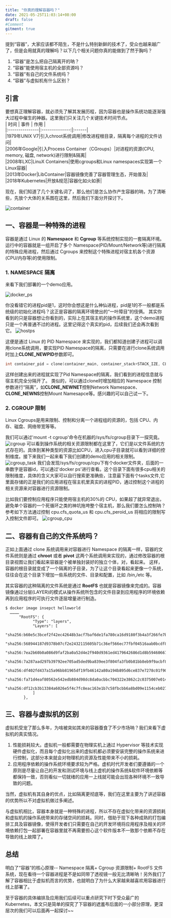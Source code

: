 ```yaml
---
title: "你真的理解容器吗？"
date: 2021-05-25T11:03:14+08:00
draft: false
#Comment
gitment: true
---
```



提到“容器”，大家应该都不陌生，不是什么特别新鲜的技术了，受众也越来越广了，但是会用就真的理解吗？以下几个相关问题你真的能做到了然于胸吗？
 1. “容器”是怎么把自己隔离开的呐？
 2. “容器”能使用宿主机的全部资源吗？
 3. “容器”有自己的文件系统吗？
 4. “容器”与虚拟机有什么区别？

<!--more-->

## 引言

要想真正理解容器，就必须先了解其发展历程，因为容器也是操作系统功能逐渐强大过程中催生的神器。这里我们只关注几个关键技术时间节点。    
| 时间           | 事件           | 作用  |  
|:---------------|:--------------:|:------|  
|1979年UNIX V7|引入chroot系统调用|修改进程根目录，隔离每个进程的文件访问|   
|2006年Google|引入Process Container（CGroups）|对进程的资源(CPU, memory, 磁盘, network)进行限制&隔离|   
|2008年LXC|LinuX Containers|使用cgroups和Linux namespaces实现第一个Linux容器|   
|2013年Docker|LibContainer|容器镜像完善了容器管理生态，开始普及|    
|2018年Kubernetes|开放&规范|容器化如火如荼| 

现在，我们知道了几个关键名词了，那么他们是怎么协作产生容器的呐，为了清晰些，先放个大体的关系图在这里，然后我们下面分开探讨下。

![container](/img/container/container.png)

## 一、容器是一种特殊的进程
容器是通过 Linux 的 **Namespace** 和 **Cgroup** 等系统控制实现的一套隔离环境。运行中的容器就是一组开启了多个 Namespace(PID/Mount/Network等)进行隔离 的特殊应用进程，然后通过 Cgroups 来控制这个特殊进程对宿主机各个资源(CPU/内存等)的使用限制。

### 1. NAMESPACE 隔离

来看下我们部署的一个demo应用。

![docker_ps](/img/container/docker_ps.png)

你没看错它的进程pid是1，这时你会想这是什么神仙进程，pid是1的不一般都是系统级的初始化进程吗？这正是容器的隔离环境使出的“一叶障目”的伎俩。
其实你看到的只是容器想让你看到的，实际上在其宿主机的操作系统里，这个demo进程只是一个再普通不过的进程。这里记得这个真实的pid，后续我们还会再次看到它。
![hostps](/img/container/host_ps.png)

这便是通过 Linux 的 PID Namespace 来实现的，我们都知道创建子进程可以调用clone系统调用，要实现PID Namespace的隔离，只需要在进行clone系统调用时加上**CLONE_NEWPID**参数即可。

```C++
int container_pid = clone(container_main, container_stack+STACK_IZE, CLONE_NEWPID | SIGCHLD, NULL); 
```
这样创建出来的进程就实现了Pid Namespace的隔离，我们看到的进程信息就与宿主机完全分隔开了。
类似的，可以通过clone时增加相应的 Namespace 控制参数进行“隔离”，如**CLONE_NEWNET**控制Network Namespace、**CLONE_NEWNS**控制Mount Namesapce等。感兴趣的可以自己试一下。

### 2. CGROUP 限制

Linux Cgroups是用来限制、控制和分离一个进程组的资源的，包括 CPU、内存、磁盘、网络带宽等等。

我们可以通过'mount -t cgroup'命令在机器的/sys/fs/cgroup目录下一探究竟。
![cgroup](/img/container/cgroup.png)
可以看到操作系统的相关资源限制都在这里了，它们是以文件系统的方式存在的。具体到某种类型的资源比如CPU，进入cpu子目录就可以看到详细的控制维度。接下来我们一起来看下我们创建的demo应用的相关限制。
![cgroup_task](/img/container/cgroup_task.png)
我们会发现/sys/fs/cgroup/cpu下有个docker文件夹，后面的一串数字是容器id，可以通过'docker ps'进行查看。这个目录下面有很多cpu相关的限制维度，具体的含义大家可以自行搜索更准确些，注意最下面有个tasks文件,它里面存储的正是我们的应用进程在宿主机里真实的进程PID，通过控制这个进程的相关资源来对容器进行资源限制。

比如我们要控制应用程序只能使用宿主机的30%的 CPU，如果超了就异常退出，避免单个容器的一个死循环之类的神坑拖垮整个宿主机，那么我们要怎么控制呐？参考如下方法通过控制 cpu.cfs_quota_us 和 cpu.cfs_peroid_us 将相应的限制写入控制文件即可。
![cgroup_cpu](/img/container/cgroup_cpu.png)

## 二、容器有自己的文件系统吗？

正如上面通过 clone 系统调用来对容器进行 Namespace 的隔离一样，容器的文件系统则是通过 **chroot** 或者 **pivot** 这两个系统调用来实现的，通过修改容器的根目录视图让我们看起来容器是个被单独封装好的独立个体，对，看起来。
这样，容器的根目录就变成了一个隔离的子目录，为了让这个目录看起来更像一个系统，往往会在这个目录下增加一些系统的文件、目录和配置，比如 /bin,/etc 等。

其实容器的这种隔离的文件系统是通过 **RootFS** 也就是容器镜像来完成的。容器镜像通过分层(LAYER)的模式从操作系统所包含的文件目录到应用程序的环境依赖再到应用程序的可执行文件逐层增量进行制造。

```
​$ docker image insepct helloworld
  …………
      "RootFS": {
            "Type": "layers",
            "Layers": [
                "sha256:b60e5c3bcef2f42ec42648b3acf7baf6de1fa780ca16d9180f3b4a3f266fe7bc",
                "sha256:568944187d9378b07cf2e2432115605b71c36ef566ec77fbf04516aab0bcdf8e",
                "sha256:7ea2b60b0a086d9faf2ba0a52d4e2f940d9361ed4179642686d1d8b59460667c",
                "sha256:7a287aad297b39792ee705ad5ded9ba839ee3f804fa3fb0b81bb8eb9f9acbf88",
                "sha256:df402fd437a15a96bb81965df19fb46142a80a194b895d6ce837e7278c01f907",
                "sha256:fa71d4eaf80562e542edb884d98dc8da0acbbc704322e3862c2c0375007e014b",
                "sha256:df12cb3b13384a6026e5f4c7fc8eac163e1b7c58fbcbb6a8bd09e1154ceb027a"
            ]
        },
```
## 三、容器与虚拟机的区别

虚拟机受宠了那么多年，为啥被突如其来的容器蚕食了不少市场呐？我们来看下虚拟机的真实情况。

1. 性能损耗较大。虚拟机一般都需要在物理实机上通过 Hypervisor 等技术实现硬件虚拟化，而且每个虚拟化出来的虚拟机都必须要安装完整的操作系统来进行控制，这部分本来就会对物理机的资源及性能带来不小的损耗。
2. 应用程序依赖的操作系统环境要求较为严格。虚机时代开发者们要遵循的一个原则是尽量让自己的开发和测试环境与线上虚机的操作系统&软件环境依赖等都保持一致，否则看似一切就绪的应用一上线就可能会出现各种环境不一致导致的问题。

当然，虚拟机有其自身的优点，比如隔离更彻底等，我们在这里主要为了讲述容器的优势所以不对虚拟机做过多阐述。

与虚拟机相比，容器本身就是一种特殊的进程，所以不存在虚拟化带来的资源损耗和虚拟机的操作系统带来的存储空间的损耗。同时，借助于现下各种成熟的打包编排工具及容器镜像，使得开发者们只需要在自己的开发环境将应用程序及相关的环境依赖打包一起部署在容器里就不再需要担心这个软件版本不一致那个依赖不存在导致的线上故障了。

## 总结

明白了“容器”的核心原理-- Namespace 隔离+ Cgroup 资源限制+ RootFS 文件系统，现在看待一个容器进程是不是如同带了透视镜一般无比清晰呐！另外我们了解了容器相比于虚拟机而言的优势，也就明白了为什么大家越来越喜欢用容器进行线上部署了。

至于容器的具体编排及应用我们后续可以重点研究下时下受众最广的 Kubernetes，本文只是简单的探究了下容器的遮羞布后面的一小部分原理，更深层次的我们可以后面再一起探讨~~


